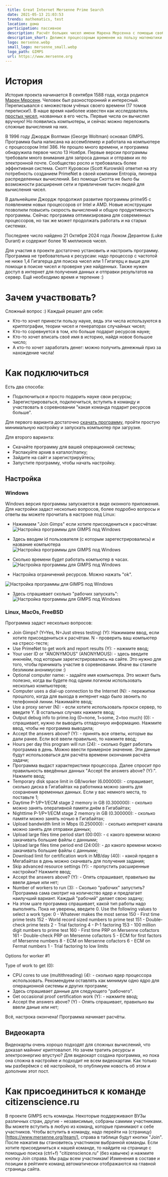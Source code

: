 ```yaml
---
 title: Great Internet Mersenne Prime Search
 date: 2021-05-13 21:03:53
 trends: mathematics, test
 location: дома
 participation: пассивное
 description: Расчёт больших чисел имени Марена Мерсенна с помощью свободных ресурсов вашего процессора
 description_short: Делимся процессорным временем на пользу математики и криптографии
 logo: mersenne.webp
 small_logo: mersenne_small.webp
 logo_path: GIMPS
 url: https://www.mersenne.org
---
```


# История

История проекта начинается 8 сентября 1588 года, когда родился [Марен Мерсенн](https://ru.wikipedia.org/wiki/%D0%9C%D0%B5%D1%80%D1%81%D0%B5%D0%BD%D0%BD,_%D0%9C%D0%B0%D1%80%D0%B5%D0%BD). Человек был разносторонний и интересный. Переписывался с множеством учёных своего времени (17 томов переписки!). В наше время наиболее известен как исследователь [простых чисел](https://ru.wikipedia.org/wiki/%D0%A7%D0%B8%D1%81%D0%BB%D0%BE_%D0%9C%D0%B5%D1%80%D1%81%D0%B5%D0%BD%D0%BD%D0%B0), названных в его честь. Первые числа он вычислял вручную! Но появились компьютеры, и сейчас можно переложить сложные вычисления на них.

В 1996 году Джордж Волтман (George Woltman) основал GIMPS. Программа была написана на ассемблемер и работала на компьютере с процессором Intel 386. Не прошло много времени, и программа обнаружила первое число 13 Ноября. Первые версии программы требовали много внимания для запроса данных и отправки их по электронной почте. Сообщество росло и требовалась более эффективная система. Скотт Куровски (Scott Kurowski) ответил на эту потребность созданием PrimeNet в своей компании Entropia, пионера распределенных вычислений. Без помощи Скотта не было бы возможности расширения сети и привличения тысяч людей для вычисления чисел. 

В дальнейшем Джордж продолжил развитие программы prime95 с появлением новых процессоров от Intel и AMD. Новые иснструкции позволили повысить скорость вычислений и общую продуктивность программы. Сейчас программа оптимизирована для современных процессоров, но так же может продолжать работать и на старых системах.

Последнее число найдено 21 Октября 2024 года Люком Дерантом (Luke Durant) и содержит более 16 миллионов чисел.

Для участия в проекте достаточно установить и настроить программу. Программа не требовательна к ресурсам: надо процессор с частотой не ниже 1,4 Гигагерца для поиска чисел или 1 Гигагерц и выше для помощи в поиске чисел и проверке уже найденных. Также нужен доступ в интернет для получения данных и отправки результатов на сервер. Ещё необходимо время и терпение :)

# Зачем участвовать?

Сложный вопрос :) Каждый решает для себя:

* Кто-то хочет принести пользу науке, ведь эти числа используются в криптографии, теории чисел и генераторах случайных чисел;
* Кто-то соревнуется в том, кто больше подарит ресурсов науке;
* Кто-то хочет вписать своё имя в историю, найдя новое большое число;
* А кто-то хочет заработать денег: можно получить денежный приз за нахождение числа!

# Как подключиться

Есть два способа:

* Подключиться и просто подарить науке свои ресурсы;
* Зарегистрироваться, подключиться, вступить в команду и участвовать в соревновании "какая команда подарит ресурсов больше".

Для первого варианта достаточно [скачать программу](https://www.mersenne.org/download/), пройти простую минимальную настройку и запускать компьютер при загрузке.

Для второго варианта:

* Скачайте программу для вашей операционной системы;
* Распакуйте архив в каталог/папку;
* Зайдите на сайт и зарегистрируйтесь;
* Запустите программу, чтобы начать настройку.

## Настройка

### Windows

Windows версия программы запускается в виде оконного приложения. Для настройки задаст несколько вопросов, более подробно вопросы и ответы вы можете прочитать в настроке под Linux:

* Нажимаем "Join Gimps" если хотите присоедениться к рассчётам:
![Настройка программы для GIMPS под Windows](/img/projects/GIMPS/1.webp)

* Здесь вводим id пользователя (с которым зарегестрировались) и название компьютера
![Настройка программы для GIMPS под Windows](/img/projects/GIMPS/2.webp)

* Сколько времени будет работать компьютер в часах.
![Настройка программы для GIMPS под Windows](/img/projects/GIMPS/3.webp)

* Настройка ограничений ресурсов. Можно нажать "ok".

![Настройка программы для GIMPS под Windows](/img/projects/GIMPS/4.webp)

* Здесь спрашивает сколько "рабочих запускать":
![Настройка программы для GIMPS под Windows](/img/projects/GIMPS/5.webp)

### Linux, MacOs, FreeBSD

Программа задаст несколько вопросов:

* Join Gimps? (Y=Yes, N=Just stress testing) (Y): Нажимаем ввод, если хотите присоедениться к расчётам. N - проверить ваш компьютер на стресс-тесте;
* Use PrimeNet to get work and report results (Y):  - нажмите ввод;
* Your user ID or "ANONYMOUS" (ANONYMOUS): - здесь введите инкнейм, под которым зарегистрировались на сайте. Это нужно для того, чтобы принимать участие в соревновании. Иначе вы станите безликим анонимусом :)
* Optional computer name: - задайте имя компьютера. Это может быть полезно, когда вы будете под одним логином использовать несколько компьютеров;
* Computer uses a dial-up connection to the Internet (N): - пережитки прошлого, когда для выхода в интернет надо было звонить по телефонной линии. Нажимайте ввод;
* Use a proxy server (N): - если хотите использовать прокси сервер, то введите Y. В остальных случаях нажмите ввод;
* Output debug info to prime.log (0=none, 1=some, 2=too much) (0): - спрашивает, нужно ли выводить отладочную информацию. Нажмите ввод, чтобы не программа выводила;
* Accept the answers above? (Y): - принять все ответы, которые вы дали ранее. Если всё ввели правильно, то нажмите ввод;
* Hours per day this program will run (24): - сколько будет работать программа в день. Можно ввести примерное значение. Эти данные будут использоваться для расчёта времени окончания расчёта задачи;
* Программа выдаст характеристики процессора. Далее спросит про правильность введённых данных "Accept the answers above? (Y):". Нажмите ввод;
* Temporary disk space limit in GB/worker (6.000000): - спрашивает, сколько диска в Гигабайтах на работника  можно занять для сохранения временных данных. Если у вас немного места, то поставьте 1;
* Daytime P-1/P+1/ECM stage 2 memory in GB (0.300000): - сколько можно занять оперативной памяти днём в Гигабайтах;
* Nighttime P-1/P+1/ECM stage 2 memory in GB (0.300000): - сколько памяти можно занять ночью в Гигабайтах;
* Upload bandwidth limit in Mbps (0.250000): - сколько интернет канала можно занять для отправки данных;
* Upload large files time period start (00:00): - с какого времени можно закачивать большие файлы с данными;
* Upload large files time period end (24:00): - до какого времени можно закачивать большие файлы с данными;
* Download limit for certification work in MB/day (40): - какой предел в Мегабайтах  в день можно скачивать для получения задания;
* Skip advanced resource settings (Y): - пропустить расширенные настройки? Нажмите ввод;
* Accept the answers above? (Y): - Опять спрашивает, правильно вы ввели даные или нет;
* Number of workers to run (3): - Сколько "рабочих" запустить? Программа сама смотрит на количество ядер и предлагает наилучший вариант. Каждый "рабочий" делает свою задачу;
* На этом шаге программа спрашивает, какой тип работы надо выполнять. Пока не уверены, введите 0.
Use the following values to select a work type:
  0 - Whatever makes the most sense
 150 - First time prime tests
  152 - World record sized numbers to prime test
  151 - Double-check prime tests
  2 - Trial factoring
  4 - P-1 factoring
  153 - 100 million digit numbers to prime test
  160 - First time PRP on Mersenne cofactors
  161 - Double-check PRP on Mersenne cofactors
  5 - ECM for first factors of Mersenne numbers
  8 - ECM on Mersenne cofactors
  6 - ECM on Fermat numbers
  1 - Trial factoring to low limits

Options for worker #1

Type of work to get (0):

* CPU cores to use (multithreading) (4): - сколько ядер процессора использовать. Рекомендуем оставлять как минимум одно ядро для операционной системы и других программ;
* Здесь спрашивает данные для следующего "рабочего".
* Get occasional proof certification work (Y):  - нажмите ввод;
* Accept the answers above? (Y) - Опять спрашивает, правильно вы ввели даные или нет;

Всё, настрока окончена! Программа начинает расчёты.

## Видеокарта

Видеокарты очень хорошо подходят для сложных вычислений, что доказал майнинг криптовалют. Но зачем тратить ресурсы и электроэнергию впустую? Для видеокарт создана программа, но пока она сложна в настройке и подходит не всем видеокартам. Как только мы разберёмся с её настройкой, то опубликуем новость об этом и дополним этот пост.

# Как присоединиться к команде citizenscience.ru

В проекте GIMPS есть команды. Некоторые поддерживают ВУЗы различных стран, другие - независимые, собраны самими участниками. Вы можете вступить в любую из команд, которые принимают к себе участников.
Чтобы вступить в команду, надо перейти на (страницу)[https://www.mersenne.org/jteam/], справа в таблице будут кнопки "Join". После нажатия вы становитесь участником выбранной команды.
Если хотите присоединиться к нашей команде, то найдите на странице с помощью поиска (ctrl+f) "citizenscience.ru" (без кавычек) и нажмите кнопку Join справа.
Мы рады всем участникам! Изменения в составе и позиции в рейтинге команд автоматически отображаются на главной страницы сайта.
